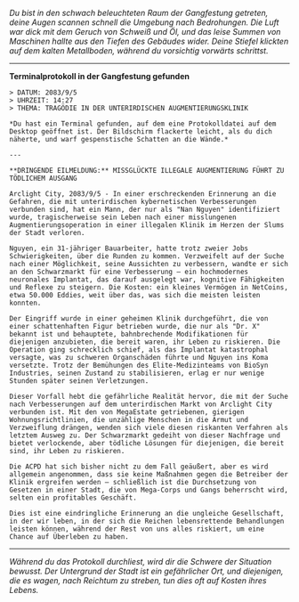 _Du bist in den schwach beleuchteten Raum der Gangfestung getreten, deine Augen scannen schnell die Umgebung nach Bedrohungen. Die Luft war dick mit dem Geruch von Schweiß und Öl, und das leise Summen von Maschinen hallte aus den Tiefen des Gebäudes wider. Deine Stiefel klickten auf dem kalten Metallboden, während du vorsichtig vorwärts schrittst._

---

**Terminalprotokoll in der Gangfestung gefunden**

```
> DATUM: 2083/9/5
> UHRZEIT: 14:27
> THEMA: TRAGÖDIE IN DER UNTERIRDISCHEN AUGMENTIERUNGSKLINIK

*Du hast ein Terminal gefunden, auf dem eine Protokolldatei auf dem Desktop geöffnet ist. Der Bildschirm flackerte leicht, als du dich näherte, und warf gespenstische Schatten an die Wände.*

---

**DRINGENDE EILMELDUNG:** MISSGLÜCKTE ILLEGALE AUGMENTIERUNG FÜHRT ZU TÖDLICHEM AUSGANG

Arclight City, 2083/9/5 - In einer erschreckenden Erinnerung an die Gefahren, die mit unterirdischen kybernetischen Verbesserungen verbunden sind, hat ein Mann, der nur als "Nan Nguyen" identifiziert wurde, tragischerweise sein Leben nach einer misslungenen Augmentierungsoperation in einer illegalen Klinik im Herzen der Slums der Stadt verloren.

Nguyen, ein 31-jähriger Bauarbeiter, hatte trotz zweier Jobs Schwierigkeiten, über die Runden zu kommen. Verzweifelt auf der Suche nach einer Möglichkeit, seine Aussichten zu verbessern, wandte er sich an den Schwarzmarkt für eine Verbesserung – ein hochmodernes neuronales Implantat, das darauf ausgelegt war, kognitive Fähigkeiten und Reflexe zu steigern. Die Kosten: ein kleines Vermögen in NetCoins, etwa 50.000 Eddies, weit über das, was sich die meisten leisten konnten.

Der Eingriff wurde in einer geheimen Klinik durchgeführt, die von einer schattenhaften Figur betrieben wurde, die nur als "Dr. X" bekannt ist und behauptete, bahnbrechende Modifikationen für diejenigen anzubieten, die bereit waren, ihr Leben zu riskieren. Die Operation ging schrecklich schief, als das Implantat katastrophal versagte, was zu schweren Organschäden führte und Nguyen ins Koma versetzte. Trotz der Bemühungen des Elite-Medizinteams von BioSyn Industries, seinen Zustand zu stabilisieren, erlag er nur wenige Stunden später seinen Verletzungen.

Dieser Vorfall hebt die gefährliche Realität hervor, die mit der Suche nach Verbesserungen auf dem unterirdischen Markt von Arclight City verbunden ist. Mit den von MegaEstate getriebenen, gierigen Wohnungsrichtlinien, die unzählige Menschen in die Armut und Verzweiflung drängen, wenden sich viele diesen riskanten Verfahren als letztem Ausweg zu. Der Schwarzmarkt gedeiht von dieser Nachfrage und bietet verlockende, aber tödliche Lösungen für diejenigen, die bereit sind, ihr Leben zu riskieren.

Die ACPD hat sich bisher nicht zu dem Fall geäußert, aber es wird allgemein angenommen, dass sie keine Maßnahmen gegen die Betreiber der Klinik ergreifen werden – schließlich ist die Durchsetzung von Gesetzen in einer Stadt, die von Mega-Corps und Gangs beherrscht wird, selten ein profitables Geschäft.

Dies ist eine eindringliche Erinnerung an die ungleiche Gesellschaft, in der wir leben, in der sich die Reichen lebensrettende Behandlungen leisten können, während der Rest von uns alles riskiert, um eine Chance auf Überleben zu haben.
```

---

_Während du das Protokoll durchliest, wird dir die Schwere der Situation bewusst. Der Untergrund der Stadt ist ein gefährlicher Ort, und diejenigen, die es wagen, nach Reichtum zu streben, tun dies oft auf Kosten ihres Lebens._

